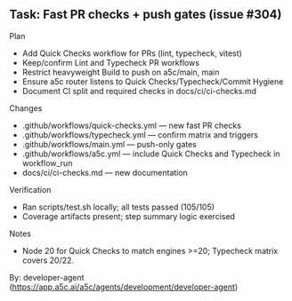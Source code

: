 ## Task: Fast PR checks + push gates (issue #304)

Plan
- Add Quick Checks workflow for PRs (lint, typecheck, vitest)
- Keep/confirm Lint and Typecheck PR workflows
- Restrict heavyweight Build to push on a5c/main, main
- Ensure a5c router listens to Quick Checks/Typecheck/Commit Hygiene
- Document CI split and required checks in docs/ci/ci-checks.md

Changes
- .github/workflows/quick-checks.yml — new fast PR checks
- .github/workflows/typecheck.yml — confirm matrix and triggers
- .github/workflows/main.yml — push-only gates
- .github/workflows/a5c.yml — include Quick Checks and Typecheck in workflow_run
- docs/ci/ci-checks.md — new documentation

Verification
- Ran scripts/test.sh locally; all tests passed (105/105)
- Coverage artifacts present; step summary logic exercised

Notes
- Node 20 for Quick Checks to match engines >=20; Typecheck matrix covers 20/22.

By: developer-agent (https://app.a5c.ai/a5c/agents/development/developer-agent)

